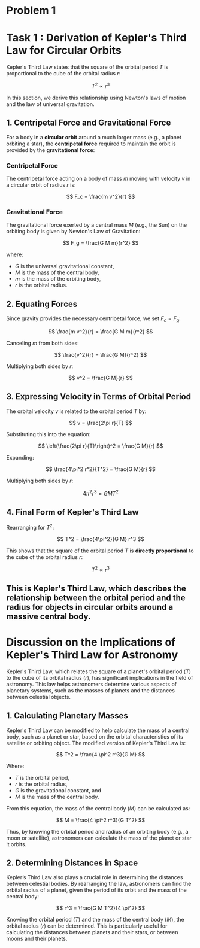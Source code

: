 # Problem 1
# Task 1 : Derivation of Kepler's Third Law for Circular Orbits

Kepler's Third Law states that the square of the orbital period $T$ is proportional to the cube of the orbital radius $r$:

$$
T^2 \propto r^3
$$

In this section, we derive this relationship using Newton's laws of motion and the law of universal gravitation.

## 1. Centripetal Force and Gravitational Force

For a body in a **circular orbit** around a much larger mass (e.g., a planet orbiting a star), the **centripetal force** required to maintain the orbit is provided by the **gravitational force**:

### **Centripetal Force**
The centripetal force acting on a body of mass $m$ moving with velocity $v$ in a circular orbit of radius $r$ is:

$$
F_c = \frac{m v^2}{r}
$$

### **Gravitational Force**
The gravitational force exerted by a central mass $M$ (e.g., the Sun) on the orbiting body is given by Newton's Law of Gravitation:

$$
F_g = \frac{G M m}{r^2}
$$

where:
- $G$ is the universal gravitational constant,
- $M$ is the mass of the central body,
- $m$ is the mass of the orbiting body,
- $r$ is the orbital radius.

## 2. Equating Forces

Since gravity provides the necessary centripetal force, we set $F_c = F_g$:

$$
\frac{m v^2}{r} = \frac{G M m}{r^2}
$$

Canceling $m$ from both sides:

$$
\frac{v^2}{r} = \frac{G M}{r^2}
$$

Multiplying both sides by $r$:

$$
v^2 = \frac{G M}{r}
$$

## 3. Expressing Velocity in Terms of Orbital Period

The orbital velocity $v$ is related to the orbital period $T$ by:

$$
v = \frac{2\pi r}{T}
$$

Substituting this into the equation:

$$
\left(\frac{2\pi r}{T}\right)^2 = \frac{G M}{r}
$$

Expanding:

$$
\frac{4\pi^2 r^2}{T^2} = \frac{G M}{r}
$$

Multiplying both sides by $r$:

$$
4\pi^2 r^3 = G M T^2
$$

## 4. Final Form of Kepler's Third Law

Rearranging for $T^2$:

$$
T^2 = \frac{4\pi^2}{G M} r^3
$$

This shows that the square of the orbital period $T$ is **directly proportional** to the cube of the orbital radius $r$:

$$
T^2 \propto r^3
$$

This is Kepler's Third Law, which describes the relationship between the orbital period and the radius for objects in circular orbits around a massive central body.
---

# Discussion on the Implications of Kepler's Third Law for Astronomy

Kepler's Third Law, which relates the square of a planet's orbital period ($T$) to the cube of its orbital radius ($r$), has significant implications in the field of astronomy. This law helps astronomers determine various aspects of planetary systems, such as the masses of planets and the distances between celestial objects. 

## 1. **Calculating Planetary Masses**

Kepler's Third Law can be modified to help calculate the mass of a central body, such as a planet or star, based on the orbital characteristics of its satellite or orbiting object. The modified version of Kepler's Third Law is:

$$ T^2 = \frac{4 \pi^2 r^3}{G M} $$

Where:
- $T$ is the orbital period,
- $r$ is the orbital radius,
- $G$ is the gravitational constant, and
- $M$ is the mass of the central body.

From this equation, the mass of the central body ($M$) can be calculated as:

$$ M = \frac{4 \pi^2 r^3}{G T^2} $$

Thus, by knowing the orbital period and radius of an orbiting body (e.g., a moon or satellite), astronomers can calculate the mass of the planet or star it orbits.

## 2. **Determining Distances in Space**

Kepler’s Third Law also plays a crucial role in determining the distances between celestial bodies. By rearranging the law, astronomers can find the orbital radius of a planet, given the period of its orbit and the mass of the central body:

$$ r^3 = \frac{G M T^2}{4 \pi^2} $$

Knowing the orbital period ($T$) and the mass of the central body ($M$), the orbital radius ($r$) can be determined. This is particularly useful for calculating the distances between planets and their stars, or between moons and their planets.

